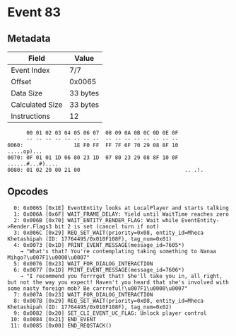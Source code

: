 # Event 83

## Metadata

| Field           | Value    |
|-----------------|----------|
| Event Index     | 7/7      |
| Offset          | 0x0065   |
| Data Size       | 33 bytes |
| Calculated Size | 33 bytes |
| Instructions    | 12       |

```
      00 01 02 03 04 05 06 07  08 09 0A 0B 0C 0D 0E 0F
      -- -- -- -- -- -- -- --  -- -- -- -- -- -- -- --
0060:                1E F0 FF  FF 7F 6F 70 29 08 8F 10       .....op)...
0070: 0F 01 01 1D 06 80 23 1D  07 80 23 29 08 8F 10 0F  ......#...#)....
0080: 01 02 20 00 21 00                                 .. .!.          
```

## Opcodes

```
  0: 0x0065 [0x1E] EventEntity looks at LocalPlayer and starts talking
  1: 0x006A [0x6F] WAIT_FRAME_DELAY: Yield until WaitTime reaches zero
  2: 0x006B [0x70] WAIT_ENTITY_RENDER_FLAG: Wait while EventEntity->Render.Flags3 bit 2 is set (cancel turn if not)
  3: 0x006C [0x29] REQ_SET_WAIT(priority=0x08, entity_id=Mheca Khetashipah (ID: 17764495/0x010F108F), tag_num=0x01)
  4: 0x0073 [0x1D] PRINT_EVENT_MESSAGE(message_id=7605*)
    → "What's that? You're contemplating taking something to Nanaa Mihgo?\u007F1\u0000\u0007"
  5: 0x0076 [0x23] WAIT_FOR_DIALOG_INTERACTION
  6: 0x0077 [0x1D] PRINT_EVENT_MESSAGE(message_id=7606*)
    → "I recommend you forrrget that! She'll take you in, all right, but not the way you expect! Haven't you heard that she's involved with some nasty foreign mob? Be carrreful!\u007F1\u0000\u0007"
  7: 0x007A [0x23] WAIT_FOR_DIALOG_INTERACTION
  8: 0x007B [0x29] REQ_SET_WAIT(priority=0x08, entity_id=Mheca Khetashipah (ID: 17764495/0x010F108F), tag_num=0x02)
  9: 0x0082 [0x20] SET_CLI_EVENT_UC_FLAG: Unlock player control
 10: 0x0084 [0x21] END_EVENT
 11: 0x0085 [0x00] END_REQSTACK()
```
